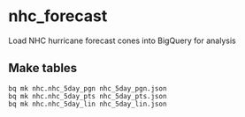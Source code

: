 # nhc_forecast

Load NHC hurricane forecast cones into BigQuery for analysis

## Make tables

```
bq mk nhc.nhc_5day_pgn nhc_5day_pgn.json
bq mk nhc.nhc_5day_pts nhc_5day_pts.json
bq mk nhc.nhc_5day_lin nhc_5day_lin.json
```


